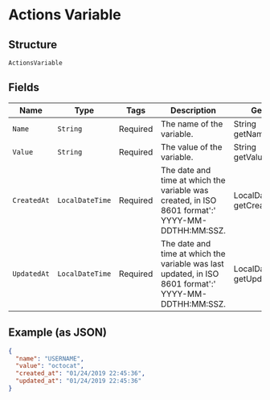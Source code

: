
# Actions Variable

## Structure

`ActionsVariable`

## Fields

| Name | Type | Tags | Description | Getter | Setter |
|  --- | --- | --- | --- | --- | --- |
| `Name` | `String` | Required | The name of the variable. | String getName() | setName(String name) |
| `Value` | `String` | Required | The value of the variable. | String getValue() | setValue(String value) |
| `CreatedAt` | `LocalDateTime` | Required | The date and time at which the variable was created, in ISO 8601 format':' YYYY-MM-DDTHH:MM:SSZ. | LocalDateTime getCreatedAt() | setCreatedAt(LocalDateTime createdAt) |
| `UpdatedAt` | `LocalDateTime` | Required | The date and time at which the variable was last updated, in ISO 8601 format':' YYYY-MM-DDTHH:MM:SSZ. | LocalDateTime getUpdatedAt() | setUpdatedAt(LocalDateTime updatedAt) |

## Example (as JSON)

```json
{
  "name": "USERNAME",
  "value": "octocat",
  "created_at": "01/24/2019 22:45:36",
  "updated_at": "01/24/2019 22:45:36"
}
```

